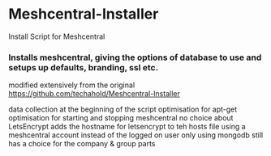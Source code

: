 # Meshcentral-Installer
Install Script for Meshcentral 

### Installs meshcentral, giving the options of database to use and setups up defaults, branding, ssl etc.

modified extensively from  the original https://github.com/techahold/Meshcentral-Installer

data collection at the beginning of the script
optimisation for apt-get
optimisation for starting and stopping meshcentral
no choice about LetsEncrypt
adds the hostname for letsencrypt to teh hosts file
using a meshcentral account instead of the logged on user
only using mongodb
still has a choice for the company & group parts
